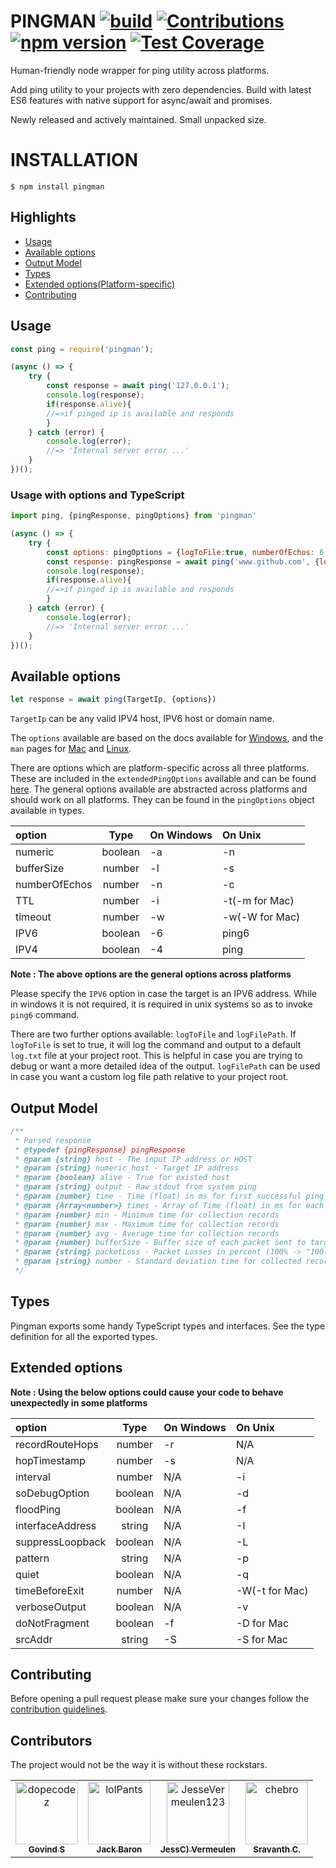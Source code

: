 # PINGMAN [![build](https://github.com/dopecodez/pingman/workflows/build/badge.svg)](https://github.com/dopecodez/pingman/actions) [![Contributions](https://img.shields.io/badge/contributions-welcome-brightgreen.svg?style=flat)](https://github.com/dopecodez/pingman/issues) [![npm version](https://badge.fury.io/js/pingman.svg)](https://badge.fury.io/js/pingman) [![Test Coverage](https://api.codeclimate.com/v1/badges/18e10003e2c71f0c100b/test_coverage)](https://codeclimate.com/github/dopecodez/pingman/test_coverage)

Human-friendly node wrapper for ping utility across platforms.

Add ping utility to your projects with zero dependencies. Build with latest ES6 features with native support for async/await and promises.

Newly released and actively maintained. Small unpacked size.

# INSTALLATION

```
$ npm install pingman
```

## Highlights

- [Usage](#Usage)
- [Available options](#available-options)
- [Output Model](#output-model)
- [Types](#types)
- [Extended options(Platform-specific)](#extended-options)
- [Contributing](#contributing)

## Usage

```js
const ping = require('pingman');

(async () => {
	try {
		const response = await ping('127.0.0.1');
		console.log(response);
		if(response.alive){
		//=>if pinged ip is available and responds
		}	
	} catch (error) {
		console.log(error);
		//=> 'Internal server error ...'
	}
})();
```

### Usage with options and TypeScript

```js
import ping, {pingResponse, pingOptions} from 'pingman'

(async () => {
	try {
		const options: pingOptions = {logToFile:true, numberOfEchos: 6, timeout: 2, IPV4: true};
		const response: pingResponse = await ping('www.github.com', {logToFile:true, numberOfEchos: 6, timeout: 2, IPV4: true});
		console.log(response);
		if(response.alive){
		//=>if pinged ip is available and responds
		}
	} catch (error) {
		console.log(error);
		//=> 'Internal server error ...'
	}
})();
```

## Available options

```js
let response = await ping(TargetIp, {options})
```
`TargetIp` can be any valid IPV4 host, IPV6 host or domain name.

The `options` available are based on the docs available for [Windows](https://docs.microsoft.com/en-us/windows-server/administration/windows-commands/ping), and the `man` pages for [Mac](https://ss64.com/osx/ping.html) and [Linux](https://linux.die.net/man/8/ping).

There are options which are platform-specific across all three platforms. These are included in the `extendedPingOptions` available and can be found [here](#extended-options). The general options available are abstracted across platforms and should work on all platforms. They can be found in the `pingOptions` object available in types.

| option         | Type        | On Windows    | On Unix          |
| :---           |    :----:   | :---          | :----            |
| numeric        | boolean     | -a            | -n               |
| bufferSize     | number      | -l            | -s               |
| numberOfEchos  | number      | -n            | -c               |
| TTL            | number      | -i            | -t(-m for Mac)   |
| timeout        | number      | -w            | -w(-W for Mac)   |
| IPV6           | boolean     | -6            | ping6            |
| IPV4           | boolean     | -4            | ping             |

**Note : The above options are the general options across platforms**

Please specify the `IPV6` option in case the target is an IPV6 address. While in windows it is not required, it is required in unix systems so as to invoke `ping6` command.

There are two further options available: `logToFile` and `logFilePath`. If `logToFile` is set to true, it will log the command and output to a default `log.txt` file at your project root. This is helpful in case you are trying to debug or want a more detailed idea of the output. `logFilePath` can be used in case you want a custom log file path relative to your project root.

## Output Model

```js
/**
 * Parsed response
 * @typedef {pingResponse} pingResponse
 * @param {string} host - The input IP address or HOST
 * @param {string} numeric_host - Target IP address
 * @param {boolean} alive - True for existed host
 * @param {string} output - Raw stdout from system ping
 * @param {number} time - Time (float) in ms for first successful ping response
 * @param {Array<number>} times - Array of Time (float) in ms for each ping response
 * @param {number} min - Minimum time for collection records
 * @param {number} max - Maximum time for collection records
 * @param {number} avg - Average time for collection records
 * @param {number} bufferSize - Buffer size of each packet sent to target
 * @param {string} packetLoss - Packet Losses in percent (100% -> "100.000")
 * @param {string} number - Standard deviation time for collected records
 */
```

## Types

Pingman exports some handy TypeScript types and interfaces. See the type definition for all the exported types.

## Extended options

**Note : Using the below options could cause your code to behave unexpectedly in some platforms**

| option          | Type        | On Windows    | On Unix          |
| :---            |    :----:   | :---          | :----            |
| recordRouteHops | number      | -r            | N/A              |
| hopTimestamp    | number      | -s            | N/A              |
| interval        | number      | N/A           | -i               |
| soDebugOption   | boolean     | N/A           | -d               |
| floodPing       | boolean     | N/A           | -f               |
| interfaceAddress| string      | N/A           | -I               |
| suppressLoopback| boolean     | N/A           | -L               |
| pattern         | string      | N/A           | -p               |
| quiet           | boolean     | N/A           | -q               |
| timeBeforeExit  | number      | N/A           | -W(-t for Mac)   |
| verboseOutput   | boolean     | N/A           | -v               |
| doNotFragment   | boolean     | -f            | -D for Mac       |
| srcAddr         | string      | -S            | -S for Mac       |

## Contributing

Before opening a pull request please make sure your changes follow the
[contribution guidelines][1].

[1]: https://github.com/dopecodez/pingman/blob/master/CONTRIBUTING.md

## Contributors

The project would not be the way it is without these rockstars.

<!-- readme: contributors -start --> 
<table>
<tr>
    <td align="center">
        <a href="https://github.com/dopecodez">
            <img src="https://avatars2.githubusercontent.com/u/34269105?v=4" width="100;" alt="dopecodez"/>
            <br />
            <sub><b>Govind S</b></sub>
        </a>
    </td>
    <td align="center">
        <a href="https://github.com/lolPants">
            <img src="https://avatars2.githubusercontent.com/u/2358182?v=4" width="100;" alt="lolPants"/>
            <br />
            <sub><b>Jack Baron</b></sub>
        </a>
    </td>
    <td align="center">
        <a href="https://github.com/JesseVermeulen123">
            <img src="https://avatars3.githubusercontent.com/u/43927190?v=4" width="100;" alt="JesseVermeulen123"/>
            <br />
            <sub><b>JessC) Vermeulen</b></sub>
        </a>
    </td>
    <td align="center">
        <a href="https://github.com/chebro">
            <img src="https://avatars0.githubusercontent.com/u/54331348?v=4" width="100;" alt="chebro"/>
            <br />
            <sub><b>Sravanth C.</b></sub>
        </a>
    </td></tr>
</table>
<!-- readme: contributors -end -->
